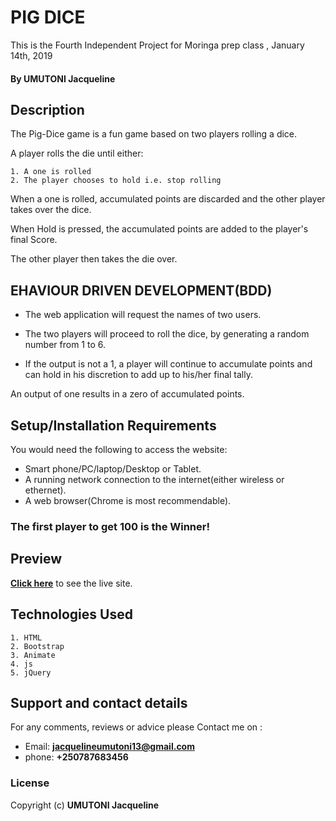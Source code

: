 # PIG DICE
   This is the  Fourth Independent Project for Moringa prep class , January 14th, 2019
#### By **UMUTONI Jacqueline**

## Description
The Pig-Dice game is a fun game based on two players rolling a dice.

A player rolls the die until either:

    1. A one is rolled
    2. The player chooses to hold i.e. stop rolling

When a one is rolled, accumulated points are discarded and the other player takes over the dice.

When Hold is pressed, the accumulated points are added to the player's final Score.

The other player then takes the die over.

## EHAVIOUR DRIVEN DEVELOPMENT(BDD)

* The web application will request the names of two users.

* The two players will proceed to roll the dice, by generating a random number from 1 to 6.

* If the output is not a 1, a player will continue to accumulate points and can hold in his discretion to add up to his/her final tally.

An output of one results in a zero of accumulated points. 

## Setup/Installation Requirements
You would need the following to access the website:

* Smart phone/PC/laptop/Desktop or Tablet.
* A running network connection to the internet(either wireless or ethernet).
* A web browser(Chrome is most recommendable).

### The first player to get 100 is the Winner!

## Preview
**[Click here](https://umutonij.github.io/Pig-Dice/)** to see the live site.


## Technologies Used
    1. HTML
    2. Bootstrap
    3. Animate
    4. js
    5. jQuery

## Support and contact details

For any comments, reviews or advice please Contact me on :
* Email: **jacquelineumutoni13@gmail.com**
* phone: **+250787683456**

### License
Copyright (c) **UMUTONI Jacqueline**
